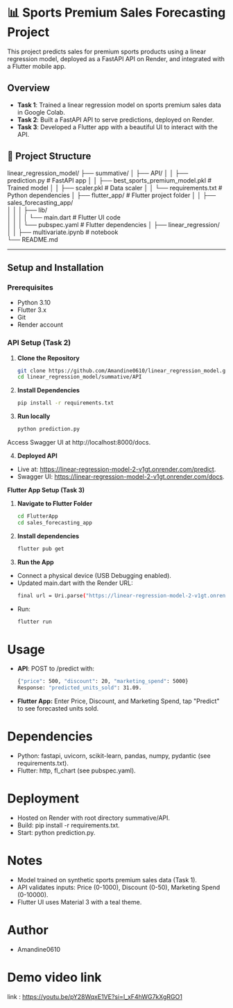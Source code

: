 # 📊 Sports Premium Sales Forecasting Project

This project predicts sales for premium sports products using a linear regression model, deployed as a FastAPI API on Render, and integrated with a Flutter mobile app.

## Overview
- **Task 1**: Trained a linear regression model on sports premium sales data in Google Colab.
- **Task 2**: Built a FastAPI API to serve predictions, deployed on Render.
- **Task 3**: Developed a Flutter app with a beautiful UI to interact with the API.

## 📂 Project Structure  

linear_regression_model/
├── summative/
│   ├── API/
│   │   ├── prediction.py              # FastAPI app
│   │   ├── best_sports_premium_model.pkl  # Trained model
│   │   ├── scaler.pkl                # Data scaler
│   │   └── requirements.txt          # Python dependencies
│   ├── flutter_app/  # Flutter project folder
│   │   ├── sales_forecasting_app/    
│   │   │   ├── lib/                 
│   │   │   │   └── main.dart   # Flutter UI code            
│   │   │   └── pubspec.yaml # Flutter dependencies
│   ├── linear_regression/    
│   │   ├── multivariate.ipynb    # notebook    
└── README.md

---

## Setup and Installation

### Prerequisites
- Python 3.10
- Flutter 3.x
- Git
- Render account

### API Setup (Task 2)
1. **Clone the Repository**
   ```bash
   git clone https://github.com/Amandine0610/linear_regression_model.git
   cd linear_regression_model/summative/API

2. **Install Dependencies**
   ```bash
   pip install -r requirements.txt

3. **Run locally**
   ```bash
   python prediction.py

Access Swagger UI at http://localhost:8000/docs.

4. **Deployed API**

  - Live at: https://linear-regression-model-2-v1gt.onrender.com/predict.
  - Swagger UI: https://linear-regression-model-2-v1gt.onrender.com/docs.
  
**Flutter App Setup (Task 3)**
1. **Navigate to Flutter Folder**
   ```bash
   cd FlutterApp
   cd sales_forecasting_app
2. **Install dependencies**
   ```bash
   flutter pub get
3. **Run the App**
- Connect a physical device (USB Debugging enabled).
- Updated main.dart with the Render URL: 
  ```bash
  final url = Uri.parse("https://linear-regression-model-2-v1gt.onrender.com/predict");
- Run:
  ``` bash
  flutter run

# Usage
- **API**: POST to /predict with:
  ```bash
  {"price": 500, "discount": 20, "marketing_spend": 5000}
  Response: "predicted_units_sold": 31.09.

- **Flutter App:** Enter Price, Discount, and Marketing Spend, tap "Predict" to see forecasted units sold.

# Dependencies
- Python: fastapi, uvicorn, scikit-learn, pandas, numpy, pydantic (see requirements.txt).
- Flutter: http, fl_chart (see pubspec.yaml).

# Deployment
- Hosted on Render with root directory summative/API.
- Build: pip install -r requirements.txt.
- Start: python prediction.py.

# Notes
- Model trained on synthetic sports premium sales data (Task 1).
- API validates inputs: Price (0-1000), Discount (0-50), Marketing Spend (0-10000).
- Flutter UI uses Material 3 with a teal theme.

# Author
- Amandine0610

# Demo video link
link : https://youtu.be/pY28WqxE1VE?si=l_xF4hWG7kXgRGO1
